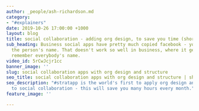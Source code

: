 ```yaml
---
author: _people/ash-richardson.md
category:
- "#explainers"
date: 2019-10-26 17:00:00 +1000
layout: blog
title: social collaboration - adding org design, to save you time (short version)
sub_heading: Business social apps have pretty much copied facebook - you need to know
  the person's name. That doesn't work so well in business, where it gets hard to
  remember everybody's name.
video_id: 5rCwJcjr1cc
banner_image: ''
slug: social collaboration apps with org design and structure
seo_title: social collaboration apps with org design and structure | short version
seo_description: "#stratapp is the world's first to apply org design and structure
  to social collaboration - this will save you many hours every month."
feature_image: ''

---
```

